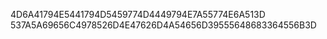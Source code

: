 4D6A41794E5441794D5459774D4449794E7A55774E6A513D
537A5A69656C4978526D4E47626D4A54656D39555648683364556B3D
